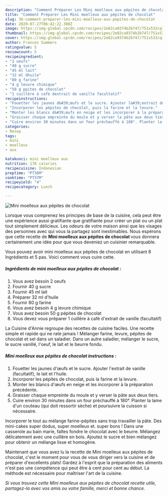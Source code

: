 ```yaml
---
description: "Comment Préparer Les Mini moelleux aux pépites de chocolat"
title: "Comment Préparer Les Mini moelleux aux pépites de chocolat"
slug: 36-comment-preparer-les-mini-moelleux-aux-pepites-de-chocolat
date: 2020-07-27T06:42:22.308Z
image: https://img-global.cpcdn.com/recipes/2e82ca9374b2b747/751x532cq70/mini-moelleux-aux-pepites-de-chocolat-photo-principale-de-la-recette.jpg
thumbnail: https://img-global.cpcdn.com/recipes/2e82ca9374b2b747/751x532cq70/mini-moelleux-aux-pepites-de-chocolat-photo-principale-de-la-recette.jpg
cover: https://img-global.cpcdn.com/recipes/2e82ca9374b2b747/751x532cq70/mini-moelleux-aux-pepites-de-chocolat-photo-principale-de-la-recette.jpg
author: Frances Summers
ratingvalue: 5
reviewcount: 5
recipeingredient:
- "2 oeufs"
- "40 g sucre"
- "45 ml lait"
- "32 ml dhuile"
- "80 g farine"
- "4 g levure chimique"
- "50 g ppites de chocolat"
- "1 cuillère à café dextrait de vanille facultatif"
recipeinstructions:
- "Fouetter les jaunes d&#39;œufs et le sucre. Ajouter l&#39;extrait de vanille (facultatif), le lait et l&#39;huile."
- "Incorporer les pépites de chocolat, puis la farine et la levure."
- "Monter les blancs d&#39;œufs en neige et les incorporer à la préparation précédente."
- "Graisser chaque empreinte du moule et y verser la pâte aux deux tiers."
- "Cuire environ 30 minutes dans un four préchauffé à 180°. Planter la lame d&#39;un couteau (qui doit ressortir sèche) et poursuivre la cuisson si nécessaire."
categories:
- Resep
tags:
- mini
- moelleux
- aux

katakunci: mini moelleux aux 
nutrition: 178 calories
recipecuisine: Indonesian
preptime: "PT36M"
cooktime: "PT37M"
recipeyield: "4"
recipecategory: Lunch

---
```



![Mini moelleux aux pépites de chocolat](https://img-global.cpcdn.com/recipes/2e82ca9374b2b747/751x532cq70/mini-moelleux-aux-pepites-de-chocolat-photo-principale-de-la-recette.jpg)

Lorsque vous comprenez les principes de base de la cuisine, cela peut être une expérience aussi gratifiante que gratifiante pour créer un plat ou un plat tout simplement délicieux. Les odeurs de votre maison ainsi que les visages des personnes avec qui vous la partagez sont inestimables. Nous espérons que cette recette de <strong> Mini moelleux aux pépites de chocolat </strong> vous donnera certainement une idée pour que vous deveniez un cuisinier remarquable.

<!--inarticleads1-->

Vous pouvez avoir mini moelleux aux pépites de chocolat en utilisant 8 Ingrédients et 5 pas. Voici comment vous cuire cette.

##### Ingrédients de mini moelleux aux pépites de chocolat :

1. Vous avez besoin 2 oeufs
1. Fournir 40 g sucre
1. Fournir 45 ml lait
1. Préparer 32 ml d&#39;huile
1. Fournir 80 g farine
1. Vous avez besoin 4 g levure chimique
1. Vous avez besoin 50 g pépites de chocolat
1. Vous devez vous préparer 1 cuillère à café d&#39;extrait de vanille (facultatif)


La Cuisine d&#39;Annie regroupe des recettes de cuisine faciles. Une recette simple et rapide qui ne rate jamais ! Mélanger farine, levure, pépites de chocolat et sel dans un saladier. Dans un autre saladier, mélanger le sucre, le sucre vanillé, l&#39;oeuf, le lait et le beurre fondu. 

<!--inarticleads2-->

##### Mini moelleux aux pépites de chocolat instructions :

1. Fouetter les jaunes d&#39;œufs et le sucre. Ajouter l&#39;extrait de vanille (facultatif), le lait et l&#39;huile.
1. Incorporer les pépites de chocolat, puis la farine et la levure.
1. Monter les blancs d&#39;œufs en neige et les incorporer à la préparation précédente.
1. Graisser chaque empreinte du moule et y verser la pâte aux deux tiers.
1. Cuire environ 30 minutes dans un four préchauffé à 180°. Planter la lame d&#39;un couteau (qui doit ressortir sèche) et poursuivre la cuisson si nécessaire.


Incorporer le tout au mélange farine-pépites sans trop travailler la pâte. Des mini-cakes super dodus, super moelleux et. super bons ! Dans une casserole au bain marie, faîtes fondre le chocolat avec le beurre. Mélangez délicatement avec une cuillère en bois. Ajoutez le sucre et bien mélangez pour obtenir un mélange lisse et homogène. 

<!--inarticleads1-->

<p>
Maintenant que vous avez lu la recette de Mini moelleux aux pépites de chocolat, c'est le moment pour vous de vous diriger vers la cuisine et de préparer d'excellents plats! Gardez à l'esprit que la préparation des aliments n'est pas une compétence qui peut être à cent pour cent au début. La méthode est nécessaire pour maîtriser l'art de la cuisine.
</p>

<p>
<i>Si vous trouvez cette Mini moelleux aux pépites de chocolat recette utile, partagez-la avec vos amis ou votre famille, merci et bonne chance.</i>
</p>
